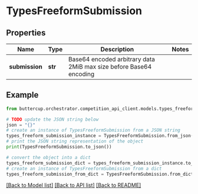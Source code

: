 # TypesFreeformSubmission


## Properties

Name | Type | Description | Notes
------------ | ------------- | ------------- | -------------
**submission** | **str** | Base64 encoded arbitrary data  2MiB max size before Base64 encoding |

## Example

```python
from buttercup.orchestrator.competition_api_client.models.types_freeform_submission import TypesFreeformSubmission

# TODO update the JSON string below
json = "{}"
# create an instance of TypesFreeformSubmission from a JSON string
types_freeform_submission_instance = TypesFreeformSubmission.from_json(json)
# print the JSON string representation of the object
print(TypesFreeformSubmission.to_json())

# convert the object into a dict
types_freeform_submission_dict = types_freeform_submission_instance.to_dict()
# create an instance of TypesFreeformSubmission from a dict
types_freeform_submission_from_dict = TypesFreeformSubmission.from_dict(types_freeform_submission_dict)
```
[[Back to Model list]](../README.md#documentation-for-models) [[Back to API list]](../README.md#documentation-for-api-endpoints) [[Back to README]](../README.md)
